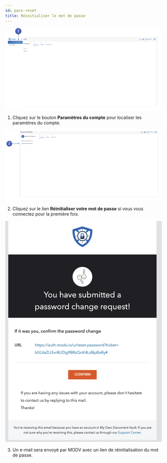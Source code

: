 ```yaml
---
id: pass-reset
title: Réinitialiser le mot de passe
---
```


![sign-in](../static/img/pass-reset-1.png)

1. Cliquez sur le bouton **Paramètres du compte** pour localiser les paramètres du compte.

![sign-in](../static/img/pass-reset-2.png)

2. Cliquez sur le lien **Réinitialiser votre mot de passe** si vous vous connectez pour la première fois.

![sign-in](../static/img/pass-reset-3.png)

3. Un e-mail sera envoyé par MODV avec un lien de réinitialisation du mot de passe.
